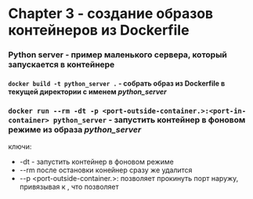 # Chapter 3 - создание образов контейнеров из Dockerfile

### Python server - пример маленького сервера, который запускается в контейнере

#### `docker build -t python_server .` - собрать образ из Dockerfile в текущей директории с именем *python_server*

### `docker run --rm -dt -p <port-outside-container.>:<port-in-container> python_server` - запустить контейнер в фоновом режиме из образа *python_server*  
ключи:
- -dt - запустить контейнер в фоновом режиме
- --rm после остановки конейнер сразу же удалится
- --p <port-outside-container.>:<port-in-container> позволяет прокинуть порт наружу, привязывая <port-outside-container> к <port-in-container>, что позволяет 